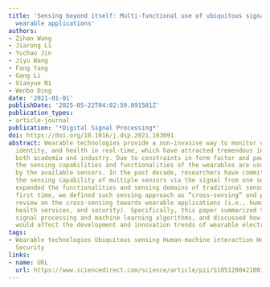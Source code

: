 ```yaml
---
title: 'Sensing beyond itself: Multi-functional use of ubiquitous signals towards
  wearable applications'
authors:
- Zihan Wang
- Jiarong Li
- Yuchao Jin
- Jiyu Wang
- Fang Yang
- Gang Li
- Xiaoyue Ni
- Wenbo Ding
date: '2021-01-01'
publishDate: '2025-05-22T04:02:59.891581Z'
publication_types:
- article-journal
publication: '*Digital Signal Processing*'
doi: https://doi.org/10.1016/j.dsp.2021.103091
abstract: Wearable technologies provide a non-invasive way to monitor user's activity,
  identity, and health in real-time, which have attracted tremendous interests from
  both academia and industry. Due to constraints in form factor and power consumption,
  the sensing capabilities and functionalities of the wearables are usually limited
  by the available sensors. In the past decade, researchers have committed to realizing
  the sensing capability of multiple sensors via the signal from one sensor, which
  expanded the functionalities and sensing domains of traditional sensors. For the
  first time, we defined such sensing approach as “cross-sensing” and provided a comprehensive
  review on the cross-sensing towards wearable applications (i.e., human-machine interface,
  health services, and security). Specifically, this paper summarized the applied
  signal processing and machine learning algorithms, and discussed how cross-sensing
  would affect the development and innovation trends of wearable electronics.
tags:
- Wearable technologies Ubiquitous sensing Human-machine interaction Health and safety
  Security
links:
- name: URL
  url: https://www.sciencedirect.com/science/article/pii/S1051200421001305
---
```

